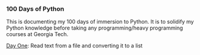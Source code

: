 ### 100 Days of Python

This is documenting my 100 days of immersion to Python. It is to solidify my Python knowledge before taking any programming/heavy programming courses at Georgia Tech.

[Day One](#https://github.com/ivymorenomt/100daysofPython/blob/master/dayone.py): Read text from a file and converting it to a list